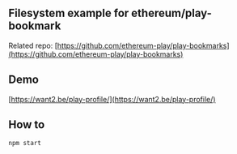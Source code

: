 ## Filesystem example for ethereum/play-bookmark

Related repo: [https://github.com/ethereum-play/play-bookmarks](https://github.com/ethereum-play/play-bookmarks)

## Demo

[https://want2.be/play-profile/](https://want2.be/play-profile/)

## How to
`npm start`

